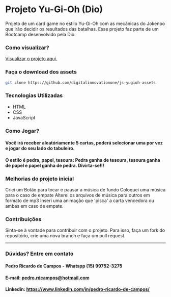 
# Projeto Yu-Gi-Oh (Dio)
Projeto de um card game no estilo Yu-Gi-Oh com as mecânicas do Jokenpo que irão decidir os resultados das batalhas. Esse projeto faz parte de um Bootcamp desenvolvido pela Dio.

### Como visualizar?
[Visualizar o projeto aqui.](https://pedrordcampos.github.io/projeto-yugioh-dio/)

### Faça o download dos assets
```bash
git clone https://github.com/digitalinnovationone/js-yugioh-assets
````

### Tecnologias Utilizadas
* HTML
* CSS 
* JavaScript

### Como Jogar?
#### Você irá receber aleatóriamente 5 cartas, poderá selecionar uma por vez e jogar do seu lado do tabuleiro. 
#### O estilo é pedra, papel, tesoura: Pedra ganha de tesoura, tesoura ganha de papel e papel ganha de pedra. Divirta-se!!!


### Melhorias do projeto inicial
Criei um Botão para tocar e pausar a música de fundo
Coloquei uma música para o caso de empate
Alterei os arquivos de música para outros em formato de mp3
Inseri uma animação que 'pisca' a carta vencedora ou ambas em caso de empate.

### Contribuições
Sinta-se à vontade para contribuir com o projeto. Para isso, faça um fork do repositório, crie uma nova branch e faça um pull request.

---

### Dúvidas? Entre em contato
#### Pedro Ricardo de Campos - Whatspp (15) 99752-3275
#### E-mail: pedro.rdcampos@hotmail.com
#### Linkedin: https://www.linkedin.com/in/pedro-ricardo-de-campos/


